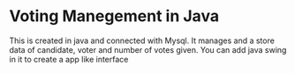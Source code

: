 # Voting Manegement in Java
This is created in java and connected with Mysql.
It manages and a store data of candidate, voter and number of votes given.
You can add java swing in it to create a app like interface
